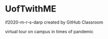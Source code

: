 # UofTwithME
if2020-m-r-s-darp created by GitHub Classroom

virtual tour on campus in times of pandemic
